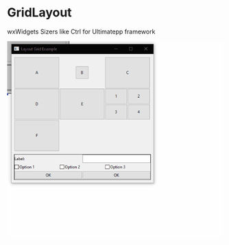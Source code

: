 # GridLayout
 wxWidgets Sizers like Ctrl for Ultimatepp framework


 ![](https://github.com/M0untacir/GridLayout/blob/main/LayoutGrid.gif)
